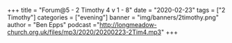 +++
title = "Forum@5 - 2 Timothy 4 v 1 - 8"
date = "2020-02-23"
tags = ["2 Timothy"]
categories = ["evening"]
banner = "img/banners/2timothy.png"
author = "Ben Epps"
podcast ="http://longmeadow-church.org.uk/files/mp3/2020/20200223-2Tim4.mp3"
+++
